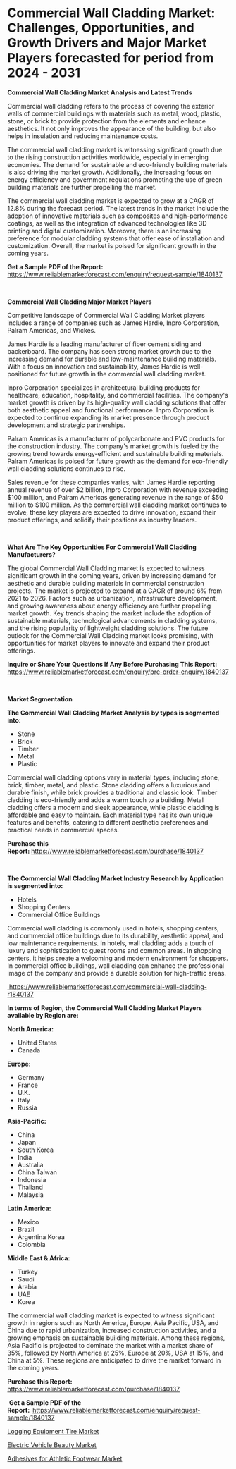 <p><h1>Commercial Wall Cladding Market: Challenges, Opportunities, and Growth Drivers and Major Market Players forecasted for period from 2024 - 2031</h1></p><p><strong>Commercial Wall Cladding Market Analysis and Latest Trends</strong></p>
<p><p>Commercial wall cladding refers to the process of covering the exterior walls of commercial buildings with materials such as metal, wood, plastic, stone, or brick to provide protection from the elements and enhance aesthetics. It not only improves the appearance of the building, but also helps in insulation and reducing maintenance costs.</p><p>The commercial wall cladding market is witnessing significant growth due to the rising construction activities worldwide, especially in emerging economies. The demand for sustainable and eco-friendly building materials is also driving the market growth. Additionally, the increasing focus on energy efficiency and government regulations promoting the use of green building materials are further propelling the market.</p><p>The commercial wall cladding market is expected to grow at a CAGR of 12.8% during the forecast period. The latest trends in the market include the adoption of innovative materials such as composites and high-performance coatings, as well as the integration of advanced technologies like 3D printing and digital customization. Moreover, there is an increasing preference for modular cladding systems that offer ease of installation and customization. Overall, the market is poised for significant growth in the coming years.</p></p>
<p><strong>Get a Sample PDF of the Report:&nbsp;</strong> <a href="https://www.reliablemarketforecast.com/enquiry/request-sample/1840137">https://www.reliablemarketforecast.com/enquiry/request-sample/1840137</a></p>
<p>&nbsp;</p>
<p><strong>Commercial Wall Cladding Major Market Players</strong></p>
<p><p>Competitive landscape of Commercial Wall Cladding Market players includes a range of companies such as James Hardie, Inpro Corporation, Palram Americas, and Wickes. </p><p>James Hardie is a leading manufacturer of fiber cement siding and backerboard. The company has seen strong market growth due to the increasing demand for durable and low-maintenance building materials. With a focus on innovation and sustainability, James Hardie is well-positioned for future growth in the commercial wall cladding market.</p><p>Inpro Corporation specializes in architectural building products for healthcare, education, hospitality, and commercial facilities. The company's market growth is driven by its high-quality wall cladding solutions that offer both aesthetic appeal and functional performance. Inpro Corporation is expected to continue expanding its market presence through product development and strategic partnerships.</p><p>Palram Americas is a manufacturer of polycarbonate and PVC products for the construction industry. The company's market growth is fueled by the growing trend towards energy-efficient and sustainable building materials. Palram Americas is poised for future growth as the demand for eco-friendly wall cladding solutions continues to rise.</p><p>Sales revenue for these companies varies, with James Hardie reporting annual revenue of over $2 billion, Inpro Corporation with revenue exceeding $100 million, and Palram Americas generating revenue in the range of $50 million to $100 million. As the commercial wall cladding market continues to evolve, these key players are expected to drive innovation, expand their product offerings, and solidify their positions as industry leaders.</p></p>
<p>&nbsp;</p>
<p><strong>What Are The Key Opportunities For Commercial Wall Cladding Manufacturers?</strong></p>
<p><p>The global Commercial Wall Cladding market is expected to witness significant growth in the coming years, driven by increasing demand for aesthetic and durable building materials in commercial construction projects. The market is projected to expand at a CAGR of around 6% from 2021 to 2026. Factors such as urbanization, infrastructure development, and growing awareness about energy efficiency are further propelling market growth. Key trends shaping the market include the adoption of sustainable materials, technological advancements in cladding systems, and the rising popularity of lightweight cladding solutions. The future outlook for the Commercial Wall Cladding market looks promising, with opportunities for market players to innovate and expand their product offerings.</p></p>
<p><strong>Inquire or Share Your Questions If Any Before Purchasing This Report:</strong> <a href="https://www.reliablemarketforecast.com/enquiry/pre-order-enquiry/1840137">https://www.reliablemarketforecast.com/enquiry/pre-order-enquiry/1840137</a></p>
<p>&nbsp;</p>
<p><strong>Market Segmentation</strong></p>
<p><strong>The Commercial Wall Cladding Market Analysis by types is segmented into:</strong></p>
<p><ul><li>Stone</li><li>Brick</li><li>Timber</li><li>Metal</li><li>Plastic</li></ul></p>
<p><p>Commercial wall cladding options vary in material types, including stone, brick, timber, metal, and plastic. Stone cladding offers a luxurious and durable finish, while brick provides a traditional and classic look. Timber cladding is eco-friendly and adds a warm touch to a building. Metal cladding offers a modern and sleek appearance, while plastic cladding is affordable and easy to maintain. Each material type has its own unique features and benefits, catering to different aesthetic preferences and practical needs in commercial spaces.</p></p>
<p><strong>Purchase this Report:&nbsp;</strong><a href="https://www.reliablemarketforecast.com/purchase/1840137">https://www.reliablemarketforecast.com/purchase/1840137</a></p>
<p>&nbsp;</p>
<p><strong>The Commercial Wall Cladding Market Industry Research by Application is segmented into:</strong></p>
<p><ul><li>Hotels</li><li>Shopping Centers</li><li>Commercial Office Buildings</li></ul></p>
<p><p>Commercial wall cladding is commonly used in hotels, shopping centers, and commercial office buildings due to its durability, aesthetic appeal, and low maintenance requirements. In hotels, wall cladding adds a touch of luxury and sophistication to guest rooms and common areas. In shopping centers, it helps create a welcoming and modern environment for shoppers. In commercial office buildings, wall cladding can enhance the professional image of the company and provide a durable solution for high-traffic areas.</p></p>
<p><a href="https://www.reliablemarketforecast.com/commercial-wall-cladding-r1840137">&nbsp;https://www.reliablemarketforecast.com/commercial-wall-cladding-r1840137</a></p>
<p><strong>In terms of Region, the Commercial Wall Cladding Market Players available by Region are:</strong></p>
<p>
    <p> <strong> North America: </strong>
        <ul>
            <li>United States</li>
            <li>Canada</li>
        </ul>
        </p> 
    <p> <strong> Europe: </strong>
        <ul>
            <li>Germany</li>
            <li>France</li>
            <li>U.K.</li>
            <li>Italy</li>
            <li>Russia</li>
        </ul>
        </p> 
    <p> <strong> Asia-Pacific: </strong>
        <ul>
            <li>China</li>
            <li>Japan</li>
            <li>South Korea</li>
            <li>India</li>
            <li>Australia</li>
            <li>China Taiwan</li>
            <li>Indonesia</li>
            <li>Thailand</li>
            <li>Malaysia</li>
        </ul>
        </p> 
    <p> <strong> Latin America: </strong>
        <ul>
            <li>Mexico</li>
            <li>Brazil</li>
            <li>Argentina Korea</li>
            <li>Colombia</li>
        </ul>
        </p> 
    <p> <strong> Middle East & Africa: </strong>
        <ul>
            <li>Turkey</li>
            <li>Saudi</li>
            <li>Arabia</li>
            <li>UAE</li>
            <li>Korea</li>
        </ul>
    </p>
    </p>
<p><p>The commercial wall cladding market is expected to witness significant growth in regions such as North America, Europe, Asia Pacific, USA, and China due to rapid urbanization, increased construction activities, and a growing emphasis on sustainable building materials. Among these regions, Asia Pacific is projected to dominate the market with a market share of 35%, followed by North America at 25%, Europe at 20%, USA at 15%, and China at 5%. These regions are anticipated to drive the market forward in the coming years.</p></p>
<p><strong>Purchase this Report: </strong><a href="https://www.reliablemarketforecast.com/purchase/1840137">https://www.reliablemarketforecast.com/purchase/1840137</a></p>
<p>&nbsp;<strong>Get a Sample PDF of the Report:&nbsp;&nbsp;</strong><a href="https://www.reliablemarketforecast.com/enquiry/request-sample/1840137">https://www.reliablemarketforecast.com/enquiry/request-sample/1840137</a></p>
<p><strong></strong></p>
<p><p><a href="https://medium.com/@clairhane_9803/exploring-logging-equipment-tire-market-dynamics-global-trends-and-future-growth-prospects-2024-7e6d929812b6">Logging Equipment Tire Market</a></p><p><a href="https://medium.com/@samirmayert184/global-electric-vehicle-beauty-market-is-projected-to-grow-at-a-cagr-of-10-9-52c68c95555f">Electric Vehicle Beauty Market</a></p><p><a href="https://github.com/JermaineCrona2023/Market-Research-Report-List-2/blob/main/adhesives-for-athletic-footwear-market.md">Adhesives for Athletic Footwear Market</a></p></p>